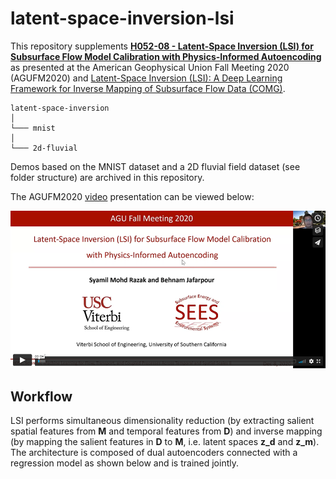 # latent-space-inversion-lsi

This repository supplements [**H052-08 - Latent-Space Inversion (LSI) for Subsurface Flow Model Calibration with Physics-Informed Autoencoding**](https://agu.confex.com/agu/fm20/meetingapp.cgi/Paper/753910) as presented at the American Geophysical Union Fall Meeting 2020 (AGUFM2020) and [Latent-Space Inversion (LSI): A Deep Learning Framework for Inverse Mapping of Subsurface Flow Data (COMG)](https://scholar.google.com/citations?user=mQUFzL8AAAAJ&hl=en#d=gs_md_cita-d&u=%2Fcitations%3Fview_op%3Dview_citation%26hl%3Den%26user%3DmQUFzL8AAAAJ%26citation_for_view%3DmQUFzL8AAAAJ%3AYsMSGLbcyi4C%26tzom%3D480). 

```
latent-space-inversion 
│
└─── mnist
│   
└─── 2d-fluvial
```

Demos based on the MNIST dataset and a 2D fluvial field dataset (see folder structure) are archived in this repository.

The AGUFM2020 [video](https://vimeo.com/495980342) presentation can be viewed below:

[![Video](/readme/thumb2.png)](https://vimeo.com/495980342)

## Workflow

LSI performs simultaneous dimensionality reduction (by extracting salient spatial features from **M** and temporal features from **D**) and inverse mapping (by mapping the salient features in **D** to **M**, i.e. latent spaces **z_d** and **z_m**). The architecture is composed of dual autoencoders connected with a regression model as shown below and is trained jointly.